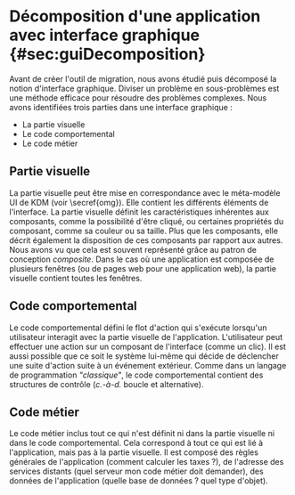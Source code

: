 # Décomposition d'une application avec interface graphique {#sec:guiDecomposition}

Avant de créer l'outil de migration,
    nous avons étudié puis décomposé la notion d'interface graphique.
Diviser un problème en sous-problèmes est une méthode efficace pour résoudre des problèmes complexes.
Nous avons identifiées trois parties dans une interface graphique :

* La partie visuelle
* Le code comportemental
* Le code métier

## Partie visuelle

La partie visuelle peut être mise en correspondance avec le méta-modèle UI de KDM (voir \secref{omg}).
Elle contient les différents éléments de l'interface.
La partie visuelle définit les caractéristiques inhérentes aux composants, comme la possibilité d'être cliqué,
    ou certaines propriétés du composant, comme sa couleur ou sa taille.
Plus que les composants, elle décrit également la disposition
    de ces composants par rapport aux autres.
Nous avons vu que cela est souvent représenté grâce au patron de conception  _composite_.
Dans le cas où une application est composée de plusieurs fenêtres (ou de pages web pour une application web),
    la partie visuelle contient toutes les fenêtres.

## Code comportemental

Le code comportemental défini le flot d'action qui s'exécute lorsqu'un
    utilisateur interagit avec la partie visuelle de l'application.
L'utilisateur peut effectuer une action sur un composant de l'interface (comme un clic).
Il est aussi possible que ce soit le système lui-même qui décide de déclencher une suite d'action suite à un événement extérieur.
Comme dans un langage de programmation _"classique"_, le code comportemental contient des structures de contrôle (_c.-à-d._ boucle et alternative).

## Code métier

Le code métier inclus tout ce qui n'est définit ni dans la partie visuelle ni dans le code comportemental.
Cela correspond à tout ce qui est lié à l'application, mais pas à la partie visuelle.
Il est composé des règles générales de l'application
    (comment calculer les taxes ?), de l'adresse des services distants (quel serveur mon code métier doit demander), des données de l'application (quelle base de données ? quel type d'objet).
